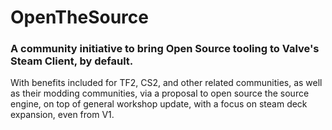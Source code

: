  
# OpenTheSource

### A community initiative to bring Open Source tooling to Valve's Steam Client, by default.
With benefits included for TF2, CS2, and other related communities, as well as their modding communities, via a proposal to open source the source engine, on top of general workshop update, with a focus on steam deck expansion, even from V1.
